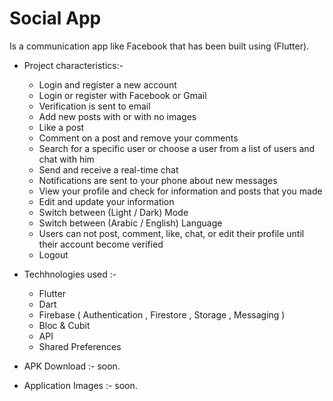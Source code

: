 <h1>Social App</h1>

Is a communication app like Facebook that has been built using (Flutter).<br>

- Project characteristics:-
  
  - Login and register a new account
  - Login or register with Facebook or Gmail
  - Verification is sent to email
  - Add new posts with or with no images
  - Like a post
  - Comment on a post and remove your comments
  - Search for a specific user or choose a user from a list of users and chat with him
  - Send and receive a real-time chat
  - Notifications are sent to your phone about new messages
  - View your profile and check for information and posts that you made
  - Edit and update your information
  - Switch between (Light / Dark) Mode
  - Switch between (Arabic / English) Language
  - Users can not post, comment, like, chat, or edit their profile until their account become verified
  - Logout


- Techhnologies used :-

  - Flutter
  - Dart
  - Firebase ( Authentication , Firestore , Storage , Messaging )
  - Bloc & Cubit
  - API
  - Shared Preferences

- APK Download :- soon.

- Application Images :- soon.
